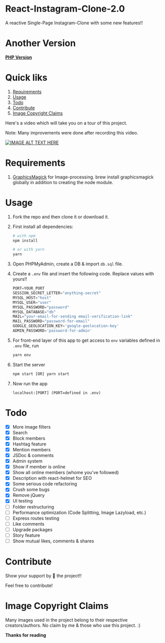 # React-Instagram-Clone-2.0
A reactive Single-Page Instagram-Clone with some new features!! 

# Another Version
**[PHP Version](https://github.com/yTakkar/Instagram-Clone)**

# Quick liks
1. [Requirements](#requirements)
2. [Usage](#usage)
3. [Todo](#todo)
4. [Contribute](#contribute)
5. [Image Copyright Claims](#image-copyright-claims)

Here's a video which will take you on a tour of this project.

Note: Many improvements were done after recording this video.

[![IMAGE ALT TEXT HERE](http://img.youtube.com/vi/VBZD5lfvi4U/0.jpg)](https://www.youtube.com/watch?v=VBZD5lfvi4U)

# Requirements
1. [GraphicsMagick](http://www.graphicsmagick.org/) for Image-processing.
    brew install graphicsmagick globally in addition to creating the node module.

# Usage
1. Fork the repo and then clone it or download it.

2. First install all dependencies:
    ```bash
    # with npm
    npm install
    
    # or with yarn
    yarn
    ```

3. Open PHPMyAdmin, create a DB & import `db.sql` file.
4. Create a `.env` file and insert the following code. Replace values with yours!!

    ```javascript
    PORT=YOUR_PORT
    SESSION_SECRET_LETTER="anything-secret"
    MYSQL_HOST="host"
    MYSQL_USER="user"
    MYSQL_PASSWORD="password"
    MYSQL_DATABASE="db"
    MAIL="your-email-for-sending email-verification-link"
    MAIL_PASSWORD="password-for-email"
    GOOGLE_GEOLOCATION_KEY='google-geolocation-key'
    ADMIN_PASSWORD='password-for-admin'
    ```
    
5. For front-end layer of this app to get access to `env` variables defined in `.env` file, run
    ```bash
    yarn env
    ```

6. Start the server
    ```javascript
    npm start [OR] yarn start
    ```

7. Now run the app
    ```javacript
    localhost:[PORT] (PORT=defined in .env)
    ```
    
# Todo
- [x] More image filters
- [x] Search
- [x] Block members
- [x] Hashtag feature
- [x] Mention members
- [x] JSDoc & comments
- [x] Admin system
- [x] Show if member is online
- [x] Show all online members (whome you've followed)
- [x] Description with react-helmet for SEO
- [x] Some serious code refactoring
- [x] Crush some bugs
- [x] Remove jQuery
- [x] UI testing
- [ ] Folder restructuring
- [ ] Performance optimization (Code Splitting, Image Lazyload, etc.)
- [ ] Express routes testing
- [ ] Like comments
- [ ] Upgrade packages
- [ ] Story feature
- [ ] Show mutual likes, comments & shares

# Contribute
Show your support by 🌟 the project!!

Feel free to contribute!

# Image Copyright Claims
Many images used in the project belong to their respective creators/authors. No claim by me & those who use this project. :)

**Thanks for reading**
